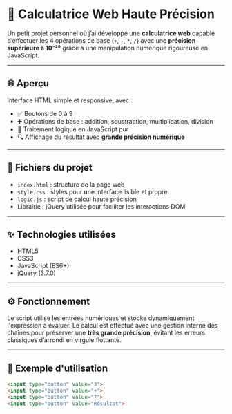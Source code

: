 # 🧮 Calculatrice Web Haute Précision

Un petit projet personnel où j’ai développé une **calculatrice web** capable d’effectuer les 4 opérations de base (`+`, `-`, `*`, `/`) avec une **précision supérieure à 10⁻²⁰** grâce à une manipulation numérique rigoureuse en JavaScript.

---

## 🌐 Aperçu

Interface HTML simple et responsive, avec :

- ✅ Boutons de 0 à 9
- ➕ Opérations de base : addition, soustraction, multiplication, division
- 🧠 Traitement logique en JavaScript pur
- 🔍 Affichage du résultat avec **grande précision numérique**

---

## 📁 Fichiers du projet

- `index.html` : structure de la page web
- `style.css` : styles pour une interface lisible et propre
- `logic.js` : script de calcul haute précision
- Librairie : jQuery utilisée pour faciliter les interactions DOM

---

## ✨ Technologies utilisées

- HTML5
- CSS3
- JavaScript (ES6+)
- jQuery (3.7.0)

---

## ⚙️ Fonctionnement

Le script utilise les entrées numériques et stocke dynamiquement l'expression à évaluer. Le calcul est effectué avec une gestion interne des chaînes pour préserver une **très grande précision**, évitant les erreurs classiques d’arrondi en virgule flottante.

---

## 🚀 Exemple d'utilisation

```html
<input type="button" value="3">
<input type="button" value="+">
<input type="button" value="7">
<input type="button" value="Résultat">
